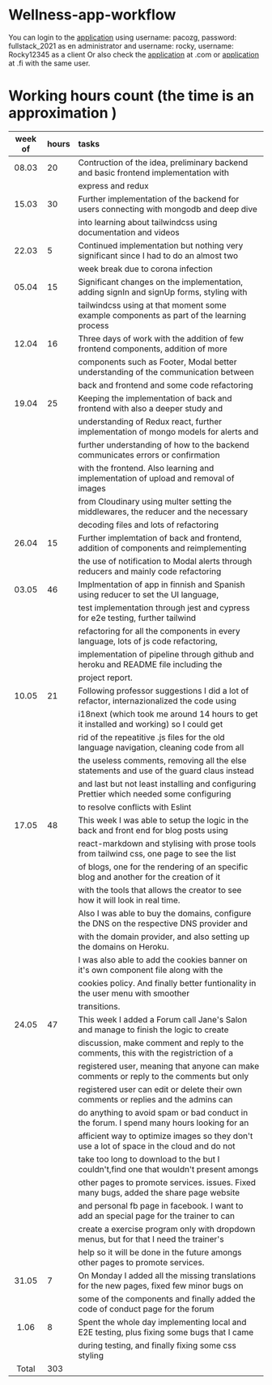 # Wellness-app-workflow

You can login to the [application](https://jane-wellness-app.herokuapp.com/) using username: pacozg, password: fullstack_2021 as en administrator and username: rocky, username: Rocky12345 as a client
Or also check the [application](https://janestotalwellness.com) at .com or [application](https://janestotalwellness.fi) at .fi with the same user.

# Working hours count (the time is an approximation )

| week of | hours  | tasks                                                                                    |
| :-----: | :----- | :--------------------------------------------------------------------------------------- |
|  08.03  |  20    | Contruction of the idea, preliminary backend and basic frontend implementation with      |
|         |        | express and redux                                                                        |
|  15.03  |  30    | Further implementation of the backend for users connecting with mongodb and deep dive    |
|         |        | into learning about tailwindcss using documentation and videos                           |
|  22.03  |  5     | Continued implementation but nothing very significant since I had to do an almost two    |
|         |        | week break due to corona infection                                                       |
|  05.04  |  15    | Significant changes on the implementation, adding signIn and signUp forms, styling with  |
|         |        | tailwindcss using at that moment some example components as part of the learning process |
|  12.04  |  16    | Three days of work with the addition of few frontend components, addition of more        |
|         |        | components such as Footer, Modal better understanding of the communication between       |
|         |        | back and frontend and some code refactoring                                              |
|  19.04  |  25    | Keeping the implementation of back and frontend with also a deeper study and             |
|         |        | understanding of Redux react, further implementation of mongo models for alerts and      |
|         |        | further understanding of how to the backend communicates errors or confirmation          |
|         |        | with the frontend. Also learning and implementation of upload and removal of images      |
|         |        | from Cloudinary using multer setting the middlewares, the reducer and the necessary      |
|         |        | decoding files and lots of refactoring                                                   |
|  26.04  |  15    | Further implemtation of back and frontend, addition of components and reimplementing     |
|         |        | the use of notification to Modal alerts through reducers and mainly code refactoring     |
|  03.05  |  46    | Implmentation of app in finnish and Spanish using reducer to set the UI language,        |
|         |        | test implementation through jest and cypress for e2e testing, further tailwind           |
|         |        | refactoring for all the components in every language, lots of js code refactoring,       |
|         |        | implementation of pipeline through github and heroku and README file including the       |
|         |        | project report.                                                                          |
|  10.05  |  21    | Following professor suggestions I did a lot of refactor, internazionalized the code using|
|         |        | i18next (which took me around 14 hours to get it installed and working) so I could get   |
|         |        | rid of the repeatitive .js files for the old language navigation, cleaning code from all |
|         |        | the useless comments, removing all the else statements and use of the guard claus instead|
|         |        | and last but not least installing and configuring Prettier which needed some configuring |
|         |        | to resolve conflicts with Eslint                                                         |
|  17.05  |  48    | This week I was able to setup the logic in the back and front end for blog posts using   |
|         |        | react-markdown and stylising with prose tools from tailwind css, one page to see the list|
|         |        | of blogs, one for the rendering of an specific blog and another for the creation of it   |
|         |        | with the tools that allows the creator to see how it will look in real time.             |
|         |        | Also I was able to buy the domains, configure the DNS on the respective DNS provider and |
|         |        | with the domain provider, and also setting up the domains on Heroku.                     |
|         |        | I was also able to add the cookies banner on it's own component file along with the      |
|         |        | cookies policy. And finally better funtionality in the user menu with smoother           |
|         |        | transitions.                                                                             |
|  24.05  |  47    | This week I added a Forum call Jane's Salon and manage to finish the logic to create     |
|         |        | discussion, make comment and reply to the comments, this with the registriction of a     |
|         |        | registered user, meaning that anyone can make comments or reply to the comments but only |
|         |        | registered user can edit or delete their own comments or replies and the admins can      |
|         |        | do anything to avoid spam or bad conduct in the forum. I spend many hours looking for an |
|         |        | afficient way to optimize images so they don't use a lot of space in the cloud and do not|
|         |        | take too long to download to the but I couldn't,find one that wouldn't present amongs    |
|         |        | other pages to promote services. issues. Fixed many bugs, added the share page website   |
|         |        | and personal fb page in facebook.  I want to add an special page for the trainer to can  |
|         |        | create a exercise program only with dropdown menus, but for that I need the trainer's    |
|         |        | help so it will be done in the future amongs other pages to promote services.            |
|  31.05  |   7    | On Monday I added all the missing translations for the new pages, fixed few minor bugs on|
|         |        | some of the components and finally added the code of conduct page for the forum          |
|  1.06   |   8    | Spent the whole day implementing local and E2E testing, plus fixing some bugs that I came|
|         |        | during testing, and finally fixing some css styling                                      |
|  Total  |  303   |                                                                                          |
